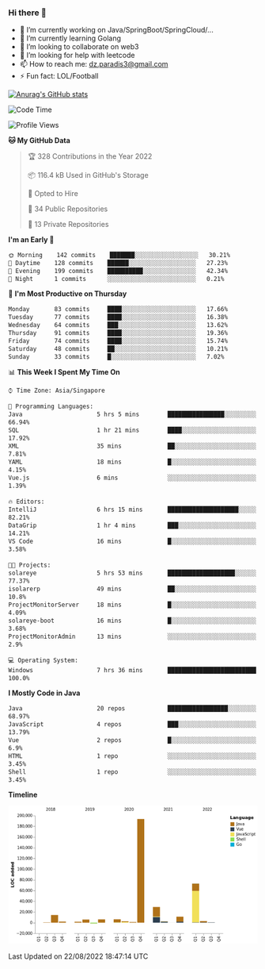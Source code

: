 ### Hi there 👋

- 🔭 I’m currently working on Java/SpringBoot/SpringCloud/...
- 🌱 I’m currently learning Golang
- 👯 I’m looking to collaborate on web3
- 🤔 I’m looking for help with leetcode
- 📫 How to reach me: dz.paradis3@gmail.com
- ⚡ Fun fact: LOL/Football

[![Anurag's GitHub stats](https://github-readme-stats.vercel.app/api?username=xiumu2017&show_icons=true&theme=radical)](https://github.com/anuraghazra/github-readme-stats)

<!--
**xiumu2017/xiumu2017** is a ✨ _special_ ✨ repository because its `README.md` (this file) appears on your GitHub profile.

Here are some ideas to get you started:

- 🔭 I’m currently working on ...
- 🌱 I’m currently learning ...
- 👯 I’m looking to collaborate on ...
- 🤔 I’m looking for help with ...
- 💬 Ask me about ...
- 📫 How to reach me: ...
- 😄 Pronouns: ...
- ⚡ Fun fact: ...
-->

<!--START_SECTION:waka-->
![Code Time](http://img.shields.io/badge/Code%20Time-749%20hrs%2059%20mins-blue)

![Profile Views](http://img.shields.io/badge/Profile%20Views-0-blue)

**🐱 My GitHub Data** 

> 🏆 328 Contributions in the Year 2022
 > 
> 📦 116.4 kB Used in GitHub's Storage 
 > 
> 💼 Opted to Hire
 > 
> 📜 34 Public Repositories 
 > 
> 🔑 13 Private Repositories  
 > 
**I'm an Early 🐤** 

```text
🌞 Morning    142 commits    ███████░░░░░░░░░░░░░░░░░░   30.21% 
🌆 Daytime    128 commits    ██████░░░░░░░░░░░░░░░░░░░   27.23% 
🌃 Evening    199 commits    ██████████░░░░░░░░░░░░░░░   42.34% 
🌙 Night      1 commits      ░░░░░░░░░░░░░░░░░░░░░░░░░   0.21%

```
📅 **I'm Most Productive on Thursday** 

```text
Monday       83 commits     ████░░░░░░░░░░░░░░░░░░░░░   17.66% 
Tuesday      77 commits     ████░░░░░░░░░░░░░░░░░░░░░   16.38% 
Wednesday    64 commits     ███░░░░░░░░░░░░░░░░░░░░░░   13.62% 
Thursday     91 commits     ████░░░░░░░░░░░░░░░░░░░░░   19.36% 
Friday       74 commits     ████░░░░░░░░░░░░░░░░░░░░░   15.74% 
Saturday     48 commits     ██░░░░░░░░░░░░░░░░░░░░░░░   10.21% 
Sunday       33 commits     █░░░░░░░░░░░░░░░░░░░░░░░░   7.02%

```


📊 **This Week I Spent My Time On** 

```text
⌚︎ Time Zone: Asia/Singapore

💬 Programming Languages: 
Java                     5 hrs 5 mins        ████████████████░░░░░░░░░   66.94% 
SQL                      1 hr 21 mins        ████░░░░░░░░░░░░░░░░░░░░░   17.92% 
XML                      35 mins             ██░░░░░░░░░░░░░░░░░░░░░░░   7.81% 
YAML                     18 mins             █░░░░░░░░░░░░░░░░░░░░░░░░   4.15% 
Vue.js                   6 mins              ░░░░░░░░░░░░░░░░░░░░░░░░░   1.39%

🔥 Editors: 
IntelliJ                 6 hrs 15 mins       ████████████████████░░░░░   82.21% 
DataGrip                 1 hr 4 mins         ███░░░░░░░░░░░░░░░░░░░░░░   14.21% 
VS Code                  16 mins             █░░░░░░░░░░░░░░░░░░░░░░░░   3.58%

🐱‍💻 Projects: 
solareye                 5 hrs 53 mins       ███████████████████░░░░░░   77.37% 
isolarerp                49 mins             ██░░░░░░░░░░░░░░░░░░░░░░░   10.8% 
ProjectMonitorServer     18 mins             █░░░░░░░░░░░░░░░░░░░░░░░░   4.09% 
solareye-boot            16 mins             █░░░░░░░░░░░░░░░░░░░░░░░░   3.68% 
ProjectMonitorAdmin      13 mins             ░░░░░░░░░░░░░░░░░░░░░░░░░   2.9%

💻 Operating System: 
Windows                  7 hrs 36 mins       █████████████████████████   100.0%

```

**I Mostly Code in Java** 

```text
Java                     20 repos            █████████████████░░░░░░░░   68.97% 
JavaScript               4 repos             ███░░░░░░░░░░░░░░░░░░░░░░   13.79% 
Vue                      2 repos             █░░░░░░░░░░░░░░░░░░░░░░░░   6.9% 
HTML                     1 repo              ░░░░░░░░░░░░░░░░░░░░░░░░░   3.45% 
Shell                    1 repo              ░░░░░░░░░░░░░░░░░░░░░░░░░   3.45%

```


**Timeline**

![Chart not found](https://raw.githubusercontent.com/xiumu2017/xiumu2017/main/charts/bar_graph.png) 


 Last Updated on 22/08/2022 18:47:14 UTC
<!--END_SECTION:waka-->
